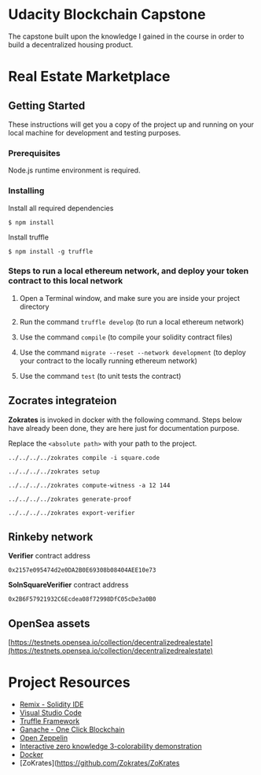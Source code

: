 # Udacity Blockchain Capstone

The capstone built upon the knowledge I gained in the course in order to build a decentralized housing product. 

# Real Estate Marketplace

## Getting Started

These instructions will get you a copy of the project up and running on your local machine for development and testing purposes.

### Prerequisites

Node.js runtime environment is required.

### Installing

Install all required dependencies

```
$ npm install
```

Install truffle

```
$ npm install -g truffle
```

### Steps to run a local ethereum network, and deploy your token contract to this local network

1) Open a Terminal window, and make sure you are inside your project directory

2) Run the command `truffle develop` (to run a local ethereum network)

3) Use the command `compile` (to compile your solidity contract files)

4) Use the command `migrate --reset --network development` (to deploy your contract to the locally running ethereum network)

5) Use the command `test` (to unit tests the contract)

## Zocrates integrateion

__Zokrates__ is invoked in docker with the following command. Steps below have already been done, they are here just for documentation purpose.

Replace the ```<absolute path>``` with your path to the project.

```
../../../../zokrates compile -i square.code
```

```
../../../../zokrates setup
```

```
../../../../zokrates compute-witness -a 12 144
```

```
../../../../zokrates generate-proof
```

```
../../../../zokrates export-verifier
```

## Rinkeby network

__Verifier__ contract address

```
0x2157e095474d2e0DA2B0E69308b08404AEE10e73
```

__SolnSquareVerifier__ contract address

```
0x2B6F57921932C6Ecdea08f72998DfC05cDe3a0B0
```

## OpenSea assets

[https://testnets.opensea.io/collection/decentralizedrealestate](https://testnets.opensea.io/collection/decentralizedrealestate)

# Project Resources

* [Remix - Solidity IDE](https://remix.ethereum.org/)
* [Visual Studio Code](https://code.visualstudio.com/)
* [Truffle Framework](https://truffleframework.com/)
* [Ganache - One Click Blockchain](https://truffleframework.com/ganache)
* [Open Zeppelin ](https://openzeppelin.org/)
* [Interactive zero knowledge 3-colorability demonstration](http://web.mit.edu/~ezyang/Public/graph/svg.html)
* [Docker](https://docs.docker.com/install/)
* [ZoKrates](https://github.com/Zokrates/ZoKrates

